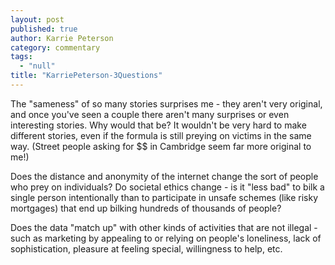 ```yaml
---
layout: post
published: true
author: Karrie Peterson
category: commentary
tags: 
  - "null"
title: "KarriePeterson-3Questions"
---
```





The "sameness" of so many stories surprises me - they aren't very original, and once you've seen a couple there aren't many surprises or even interesting stories.  Why would that be?  It wouldn't be very hard to make different stories, even if the formula is still preying on victims in the same way. (Street people asking for $$ in Cambridge seem far more original to me!)
  

Does the distance and anonymity of the internet change the sort of people who prey on individuals? Do societal ethics change - is it "less bad" to bilk a single person intentionally than to participate in unsafe schemes (like risky mortgages) that end up bilking hundreds of thousands of people?

Does the data "match up" with other kinds of activities that are not illegal - such as marketing by appealing to or relying on people's loneliness, lack of sophistication, pleasure at feeling special, willingness to help, etc.  

